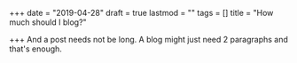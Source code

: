 +++
date = "2019-04-28"
draft = true
lastmod = ""
tags = []
title = "How much should I blog?"

+++
And a post needs not be long. A blog might just need 2 paragraphs and that's enough.